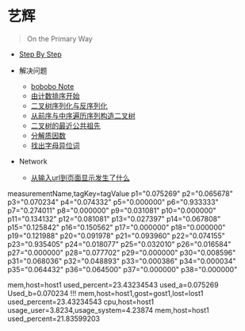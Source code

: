 # 艺辉

> On the Primary Way

* [Step By Step](/)

* 解决问题

    * [bobobo Note](https://github.com/istarwyh/TestCode/blob/master/docs/solve-problem/bobobo_Note.md)
    * [由计数排序开始](https://github.com/istarwyh/TestCode/blob/master/docs/solve-problem/由计数排序开始.md)
    * [二叉树序列化与反序列化](https://github.com/istarwyh/TestCode/blob/master/docs/solve-problem/二叉树序列化与反序列化.md)
    * [从前序与中序遍历序列构造二叉树](https://github.com/istarwyh/TestCode/blob/master/docs/solve-problem/从前序与中序遍历序列构造二叉树.md)
    * [二叉树的最近公共祖先](https://github.com/istarwyh/TestCode/blob/master/docs/solve-problem/二叉树的最近公共祖先.md)
    * [分解质因数](https://github.com/istarwyh/TestCode/blob/master/docs/solve-problem/分解质因数.md)
    * [找出字母异位词](https://github.com/istarwyh/TestCode/blob/master/docs/solve-problem/找出字母异位词.md)
* Network
    * [从输入url到页面显示发生了什么](https://github.com/istarwyh/TestCode/blob/master/docs/network/从输入url到页面显示发生了什么)


measurementName,tagKey=tagValue p1="0.075269" p2="0.065678" p3="0.070234" p4="0.074332" p5="0.000000" p6="0.933333" p7="0.274011" p8="0.000000" p9="0.031081" p10="0.000000" p11="0.134132" p12="0.081081" p13="0.027397" p14="0.067808" p15="0.125842" p16="0.150562" p17="0.000000" p18="0.000000" p19="0.121988" p20="0.091978" p21="0.093960" p22="0.074155" p23="0.935405" p24="0.018077" p25="0.032010" p26="0.016584" p27="0.000000" p28="0.077702" p29="0.000000" p30="0.008596" p31="0.068036" p32="0.048893" p33="0.000386" p34="0.000034" p35="0.064432" p36="0.064500" p37="0.000000" p38="0.000000" 

mem,host=host1 used_percent=23.43234543 used_a=0.075269 Used_b=0.070234 !!!
mem,host=host1,gost=gost1,lost=lost1 used_percent=23.43234543
cpu,host=host1 usage_user=3.8234,usage_system=4.23874 
mem,host=host1 used_percent=21.83599203 